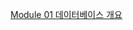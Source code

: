 <a href='https://github.com/gikpreet/class-relational_database/blob/main/Module%2001%20%EB%8D%B0%EC%9D%B4%ED%84%B0%EB%B2%A0%EC%9D%B4%EC%8A%A4%20%EA%B0%9C%EC%9A%94/01_introduction.adoc'> Module 01 데이터베이스 개요</a>